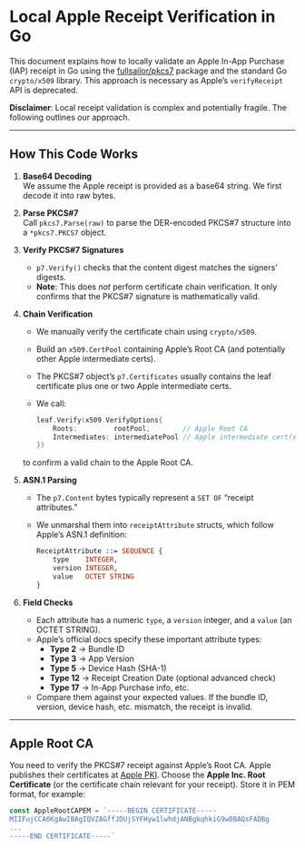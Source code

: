 # Local Apple Receipt Verification in Go

This document explains how to locally validate an Apple In-App Purchase (IAP) receipt in Go using the [fullsailor/pkcs7](https://github.com/fullsailor/pkcs7) package and the standard Go `crypto/x509` library. This approach is necessary as Apple’s `verifyReceipt` API is deprecated.

**Disclaimer**: Local receipt validation is complex and potentially fragile. The following outlines our approach.

---

## How This Code Works

1. **Base64 Decoding**  
   We assume the Apple receipt is provided as a base64 string. We first decode it into raw bytes.

2. **Parse PKCS#7**  
   Call `pkcs7.Parse(raw)` to parse the DER-encoded PKCS#7 structure into a `*pkcs7.PKCS7` object.

3. **Verify PKCS#7 Signatures**  
   - `p7.Verify()` checks that the content digest matches the signers’ digests.  
   - **Note**: This does _not_ perform certificate chain verification. It only confirms that the PKCS#7 signature is mathematically valid.

4. **Chain Verification**  
   - We manually verify the certificate chain using `crypto/x509`.  
   - Build an `x509.CertPool` containing Apple’s Root CA (and potentially other Apple intermediate certs).  
   - The PKCS#7 object’s `p7.Certificates` usually contains the leaf certificate plus one or two Apple intermediate certs.  
   - We call:

     ```go
     leaf.Verify(x509.VerifyOptions{
         Roots:         rootPool,        // Apple Root CA
         Intermediates: intermediatePool // Apple intermediate cert(s)
     })
     ```

   to confirm a valid chain to the Apple Root CA.

5. **ASN.1 Parsing**  
   - The `p7.Content` bytes typically represent a `SET OF` “receipt attributes.”  
   - We unmarshal them into `receiptAttribute` structs, which follow Apple’s ASN.1 definition:

     ```asn1
     ReceiptAttribute ::= SEQUENCE {
         type    INTEGER,
         version INTEGER,
         value   OCTET STRING
     }
     ```

6. **Field Checks**  
   - Each attribute has a numeric `type`, a `version` integer, and a `value` (an OCTET STRING).
   - Apple’s official docs specify these important attribute types:
     - **Type 2** → Bundle ID  
     - **Type 3** → App Version  
     - **Type 5** → Device Hash (SHA-1)  
     - **Type 12** → Receipt Creation Date (optional advanced check)  
     - **Type 17** → In-App Purchase info, etc.
   - Compare them against your expected values. If the bundle ID, version, device hash, etc. mismatch, the receipt is invalid.

---

## Apple Root CA

You need to verify the PKCS#7 receipt against Apple’s Root CA. Apple publishes their certificates at [Apple PKI](https://www.apple.com/certificateauthority/). Choose the **Apple Inc. Root Certificate** (or the certificate chain relevant for your receipt). Store it in PEM format, for example:

```go
const AppleRootCAPEM = `-----BEGIN CERTIFICATE-----
MIIFujCCA6KgAwIBAgIQVZAGffJDUjSYFHyw1lwhdjANBgkqhkiG9w0BAQsFADBg
...
-----END CERTIFICATE-----`
